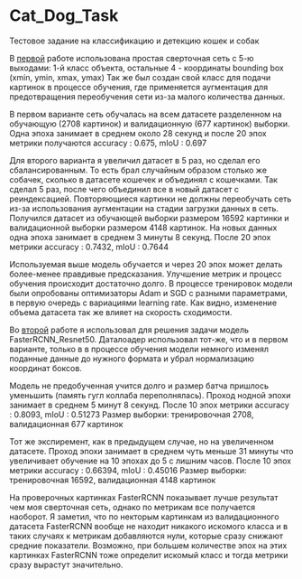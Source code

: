 # Cat_Dog_Task

Тестовое задание на классификацию и детекцию кошек и собак

В [первой](https://github.com/AndreyBuynov/Cat_Dog_Task/blob/main/task.ipynb) работе использована простая сверточная сеть с 5-ю выходами: 1-й класс объекта, остальные 4 - координаты bounding box (xmin, ymin, xmax, ymax)
Так же был создан свой класс для подачи картинок в процессе обучения, где применяется аугментация для предотвращения переобучения сети из-за малого количества данных.

В первом варианте сеть обучалась на всем датасете разделенном на обучающую (2708 картинок) и валидационную (677 картинок) выборки.
Одна эпоха занимает в среднем около 28 секунд и после 20 эпох метрики получаются accuracy : 0.675, mIoU : 0.697

Для второго варианта я увеличил датасет в 5 раз, но сделал его сбалансированным. То есть брал случайным образом столько же собачек, сколько в датасете кошечек и объединял с кошечками. Так сделал 5 раз, после чего объединил все в новый датасет с реиндексацией. Повторяющиеся картинки не должны переобучать сеть из-за использования аугментации на стадии загрузки данных в сеть. Получился датасет из обучающей выборки размером 16592 картинки и валидационной выборки размером 4148 картинок.
На новых данных одна эпоха занимает в среднем 3 минуты 8 секунд.
После 20 эпох метрики accuracy : 0.7432, mIoU : 0.7644

Используемая выше модель обучается и через 20 эпох может делать более-менее правдивые предсказания. Улучшение метрик и процесс обучения происходит достаточно долго. В процессе тренировок модели были опробованы оптимизаторы Adam и SGD с разными параметрами, в первую очередь с вариациями learning rate. Как видно, изменение объема датасета так же влияет на скорость сходимости.

Во [второй](https://github.com/AndreyBuynov/Cat_Dog_Task/blob/main/task_2.ipynb) работе я использовал для решения задачи модель FasterRCNN_Resnet50. Даталоадер использовал тот-же, что и в первом варианте, только в в процессе обучения модели немного изменял поданные данные до нужного формата и убрал нормализацию координат боксов.

Модель не предобученная учится долго и размер батча пришлось уменьшить (память гугл коллаба переполнялась). Проход нодной эпохи занимает в среднем 5 минут 8 секунд.
После 10 эпох метрики accuracy : 0.8093, mIoU : 0.51273
Размер выборки: тренировочная 2708, валидационная 677 картинок

Тот же экспиремент, как в предыдущем случае, но на увеличенном датасете. Проход эпохи занимает в среднем чуть меньше 31 минуты что увеличивает обучение на 10 эпохах до 5 с лишним часов.
После 10 эпох метрики accuracy : 0.66394, mIoU : 0.45016
Размер выборки: тренировочная 16592, валидационная 4148 картинок

На проверочных картинках FasterRCNN показывает лучше результат чем моя сверточная сеть, однако по метрикам все получается наоборот. Я заметил, что по некторым картинкам из валидационного датасета FasterRCNN вообще не находит никакого искомого класса и в таких случаях к метрикам добавляются нули, которые сразу снижают средние показатели. Возможно, при большем количестве эпох на этих картинках FasterRCNN тоже определит искомый класс и тогда метрики сразу вырастут значительно.
